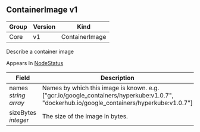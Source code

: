 ## ContainerImage v1

Group        | Version     | Kind
------------ | ---------- | -----------
Core | v1 | ContainerImage



Describe a container image

<aside class="notice">
Appears In  <a href="#nodestatus-v1">NodeStatus</a> </aside>

Field        | Description
------------ | -----------
names <br /> *string array*  | Names by which this image is known. e.g. ["gcr.io/google_containers/hyperkube:v1.0.7", "dockerhub.io/google_containers/hyperkube:v1.0.7"]
sizeBytes <br /> *integer*  | The size of the image in bytes.


